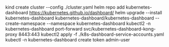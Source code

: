 #

kind create cluster --config ./cluster.yaml
helm repo add kubernetes-dashboard https://kubernetes.github.io/dashboard/
helm upgrade --install kubernetes-dashboard kubernetes-dashboard/kubernetes-dashboard --create-namespace --namespace kubernetes-dashboard
kubectl2 -n kubernetes-dashboard port-forward svc/kubernetes-dashboard-kong-proxy 8443:443
kubectl2 apply -f ./k8s-dashboard-service-accounts.yaml
kubectl -n kubernetes-dashboard create token admin-user